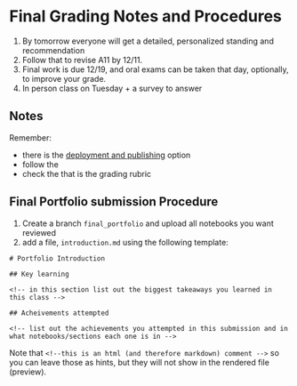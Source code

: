 # Final Grading Notes and Procedures


1. By tomorrow everyone will get a detailed, personalized standing and recommendation
2. Follow that to revise A11 by 12/11. 
3. Final work is due 12/19, and oral exams can be taken that day, optionally, to improve your grade. 
1. In person class on Tuesday + a survey to answer 

## Notes

Remember:
- there is the [deployment and publishing](deploy) option
- follow the [](../syllabus/style.md)
- check the [](achievement-definitions) that is the grading rubric


## Final Portfolio submission Procedure
1. Create a branch `final_portfolio` and upload all notebooks you want reviewed
2. add a file, `introduction.md` using the following template:



```
# Portfolio Introduction

## Key learning

<!-- in this section list out the biggest takeaways you learned in this class -->

## Acheivements attempted 

<!-- list out the achievements you attempted in this submission and in what notebooks/sections each one is in -->

```

Note that `<!--this is an html (and therefore markdown) comment -->` so you can leave those as hints, but they will not show in the rendered file (preview).
